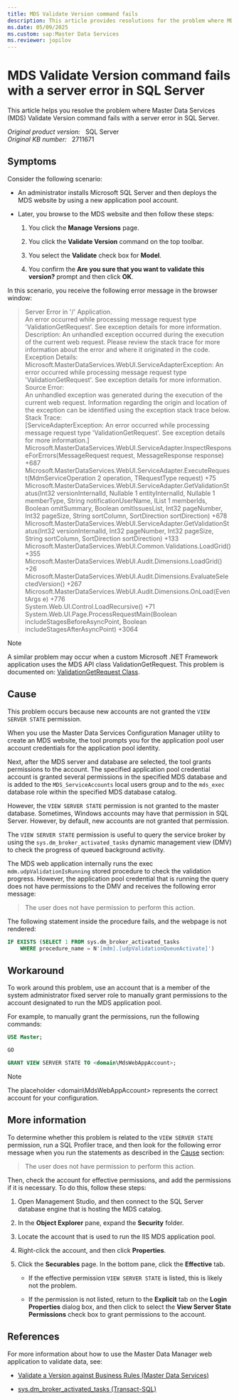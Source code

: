 ```yaml
---
title: MDS Validate Version command fails
description: This article provides resolutions for the problem where MDS Validate Version command fails with a server error in SQL Server.
ms.date: 05/09/2025
ms.custom: sap:Master Data Services
ms.reviewer: jopilov
---
```

# MDS Validate Version command fails with a server error in SQL Server

This article helps you resolve the problem where Master Data Services (MDS) Validate Version command fails with a server error in SQL Server.

_Original product version:_ &nbsp; SQL Server    
_Original KB number:_ &nbsp; 2711671

## Symptoms

Consider the following scenario:

- An administrator installs Microsoft SQL Server and then deploys the MDS website by using a new application pool account.

- Later, you browse to the MDS website and then follow these steps:

    1. You click the **Manage Versions** page.

    1. You click the **Validate Version** command on the top toolbar.

    1. You select the **Validate** check box for **Model**.

    1. You confirm the **Are you sure that you want to validate this version?** prompt and then click **OK**.

In this scenario, you receive the following error message in the browser window:

> Server Error in '/' Application.  
An error occurred while processing message request type 'ValidationGetRequest'. See exception details for more information.  
Description: An unhandled exception occurred during the execution of the current web request. Please review the stack trace for more information about the error and where it originated in the code.  
Exception Details: Microsoft.MasterDataServices.WebUI.ServiceAdapterException: An error occurred while processing message request type 'ValidationGetRequest'. See exception details for more information.  
Source Error:  
An unhandled exception was generated during the execution of the current web request.  Information regarding the origin and location of the exception can be identified using the exception stack trace below.  
Stack Trace:  
[ServiceAdapterException: An error occurred while processing message request type 'ValidationGetRequest'. See exception details for more information.]  
Microsoft.MasterDataServices.WebUI.ServiceAdapter.InspectResponseForErrors(MessageRequest request, MessageResponse response) +687  
Microsoft.MasterDataServices.WebUI.ServiceAdapter.ExecuteRequest(MdmServiceOperation 2 operation, TRequestType request) +75  
Microsoft.MasterDataServices.WebUI.ServiceAdapter.GetValidationStatus(Int32 versionInternalId, Nullable 1 entityInternalId, Nullable 1 memberType, String notificationUserName, IList 1 memberIds, Boolean omitSummary, Boolean omitIssuesList, Int32 pageNumber, Int32 pageSize, String sortColumn, SortDirection sortDirection) +678  
Microsoft.MasterDataServices.WebUI.ServiceAdapter.GetValidationStatus(Int32 versionInternalId, Int32 pageNumber, Int32 pageSize, String sortColumn, SortDirection sortDirection) +133  
Microsoft.MasterDataServices.WebUI.Common.Validations.LoadGrid() +355  
Microsoft.MasterDataServices.WebUI.Audit.Dimensions.LoadGrid() +26  
Microsoft.MasterDataServices.WebUI.Audit.Dimensions.EvaluateSelectedVersion() +267  
Microsoft.MasterDataServices.WebUI.Audit.Dimensions.OnLoad(EventArgs e) +776  
System.Web.UI.Control.LoadRecursive() +71  
System.Web.UI.Page.ProcessRequestMain(Boolean includeStagesBeforeAsyncPoint, Boolean includeStagesAfterAsyncPoint) +3064

> [!NOTE]
> A similar problem may occur when a custom Microsoft .NET Framework application uses the MDS API class ValidationGetRequest. This problem is documented on: [ValidationGetRequest Class](/dotnet/api/microsoft.masterdataservices.validationgetrequest).

## Cause

This problem occurs because new accounts are not granted the `VIEW SERVER STATE` permission.

When you use the Master Data Services Configuration Manager utility to create an MDS website, the tool prompts you for the application pool user account credentials for the application pool identity.

Next, after the MDS server and database are selected, the tool grants permissions to the account. The specified application pool credential account is granted several permissions in the specified MDS database and is added to the `MDS_ServiceAccounts` local users group and to the `mds_exec` database role within the specified MDS database catalog.

However, the `VIEW SERVER STATE` permission is not granted to the master database. Sometimes, Windows accounts may have that permission in SQL Server. However, by default, new accounts are not granted that permission.

The `VIEW SERVER STATE` permission is useful to query the service broker by using the `sys.dm_broker_activated_tasks` dynamic management view (DMV) to check the progress of queued background activity.

The MDS web application internally runs the exec `mdm.udpValidationIsRunning` stored procedure to check the validation progress. However, the application pool credential that is running the query does not have permissions to the DMV and receives the following error message:

> The user does not have permission to perform this action.

The following statement inside the procedure fails, and the webpage is not rendered:

```sql
IF EXISTS (SELECT 1 FROM sys.dm_broker_activated_tasks
    WHERE procedure_name = N'[mdm].[udpValidationQueueActivate]')
```

## Workaround

To work around this problem, use an account that is a member of the system administrator fixed server role to manually grant permissions to the account designated to run the MDS application pool.

For example, to manually grant the permissions, run the following commands:

```sql
USE Master;

GO

GRANT VIEW SERVER STATE TO <domain\MdsWebAppAccount>;
```

> [!NOTE]
> The placeholder \<domain\MdsWebAppAccount> represents the correct account for your configuration.

## More information

To determine whether this problem is related to the `VIEW SERVER STATE` permission, run a SQL Profiler trace, and then look for the following error message when you run the statements as described in the [Cause](#cause) section:

> The user does not have permission to perform this action.

Then, check the account for effective permissions, and add the permissions if it is necessary. To do this, follow these steps:

1. Open Management Studio, and then connect to the SQL Server database engine that is hosting the MDS catalog.

1. In the **Object Explorer** pane, expand the **Security** folder.

1. Locate the account that is used to run the IIS MDS application pool.

1. Right-click the account, and then click **Properties**.

1. Click the **Securables** page. In the bottom pane, click the **Effective** tab.

    - If the effective permission `VIEW SERVER STATE` is listed, this is likely not the problem.

    - If the permission is not listed, return to the **Explicit** tab on the **Login Properties** dialog box, and then click to select the **View Server State Permissions** check box to grant permissions to the account.

## References

For more information about how to use the Master Data Manager web application to validate data, see:

- [Validate a Version against Business Rules (Master Data Services)](/sql/master-data-services/validate-a-version-against-business-rules-master-data-services)

- [sys.dm_broker_activated_tasks (Transact-SQL)](/sql/relational-databases/system-dynamic-management-views/sys-dm-broker-activated-tasks-transact-sql)
